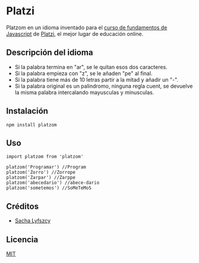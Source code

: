 # Platzi


Platzom en un idioma inventado para el [curso de fundamentos de Javascript](https://platzi.com/js) de [Platzi](https://platzi.com), el mejor lugar de educación online.

## Descripción del idioma

- Si la palabra termina en "ar", se le quitan esos dos caracteres.
- Si la palabra empieza con "z", se le añaden "pe" al final.
- Si la palabra tiene más de 10 letras partir a la mitad y añadir un "-".
- Si la palabra original es un palindromo, ninguna regla cuent, se devuelve la misma palabra intercalando mayusculas y minusculas.

## Instalación
```
npm install platzom
```

## Uso
```
import platzom from 'platzom'

platzom('Programar') //Program
platzom('Zorro') //Zorrope
platzom('Zarpar') //Zarppe
platzom('abecedario') //abece-dario
platzom('sometemos') //SoMeTeMoS
```

## Créditos

- [Sacha Lyfszcy](https://twitter.com/@slifszcy)

## Licencia

[MIT](https://opensource.org/licenses/MIT)